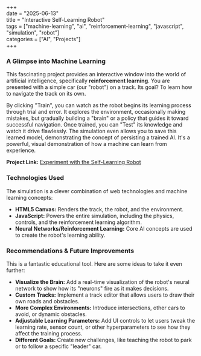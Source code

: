 +++  
date = "2025-06-13"  
title = "Interactive Self-Learning Robot"  
tags = ["machine-learning", "ai", "reinforcement-learning", "javascript", "simulation", "robot"]  
categories = ["AI", "Projects"]  
+++

### **A Glimpse into Machine Learning**

This fascinating project provides an interactive window into the world of artificial intelligence, specifically **reinforcement learning**. You are presented with a simple car (our "robot") on a track. Its goal? To learn how to navigate the track on its own.

By clicking "Train", you can watch as the robot begins its learning process through trial and error. It explores the environment, occasionally making mistakes, but gradually building a "brain" or a policy that guides it toward successful navigation. Once trained, you can "Test" its knowledge and watch it drive flawlessly. The simulation even allows you to save this learned model, demonstrating the concept of persisting a trained AI. It's a powerful, visual demonstration of how a machine can learn from experience.

**Project Link:** [Experiment with the Self-Learning Robot](https://gopipm.github.io/apps/003-self-learning-robot/)

### **Technologies Used**

The simulation is a clever combination of web technologies and machine learning concepts:

* **HTML5 Canvas:** Renders the track, the robot, and the environment.  
* **JavaScript:** Powers the entire simulation, including the physics, controls, and the reinforcement learning algorithm.  
* **Neural Networks/Reinforcement Learning:** Core AI concepts are used to create the robot's learning ability.

### **Recommendations & Future Improvements**

This is a fantastic educational tool. Here are some ideas to take it even further:

* **Visualize the Brain:** Add a real-time visualization of the robot's neural network to show how its "neurons" fire as it makes decisions.  
* **Custom Tracks:** Implement a track editor that allows users to draw their own roads and obstacles.  
* **More Complex Environments:** Introduce intersections, other cars to avoid, or dynamic obstacles.  
* **Adjustable Learning Parameters:** Add UI controls to let users tweak the learning rate, sensor count, or other hyperparameters to see how they affect the training process.  
* **Different Goals:** Create new challenges, like teaching the robot to park or to follow a specific "leader" car.
